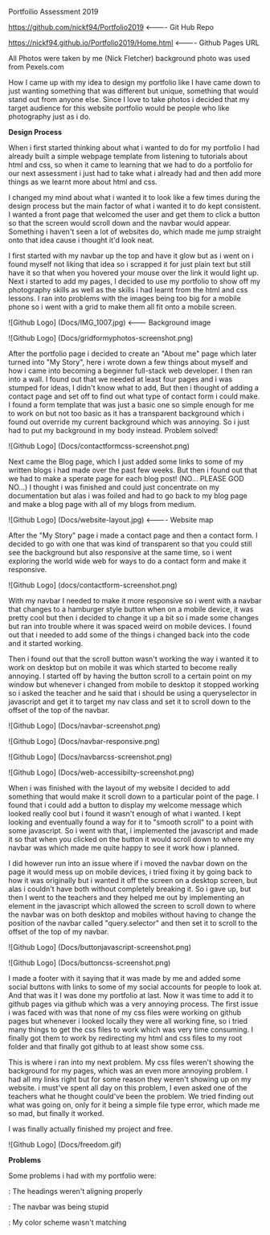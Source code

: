 Portfoilio Assessment 2019

https://github.com/nickf94/Portfolio2019 <---- Git Hub Repo

https://nickf94.github.io/Portfolio2019/Home.html <---- Github Pages URL

All Photos were taken by me (Nick Fletcher) background photo was used from Pexels.com

How I came up with my idea to design my portfolio like I have came down to just wanting something that was different but unique, something that would stand out from anyone else. Since I love to take photos i decided that my target audience for this website portfolio would be people who like photography just as i do.

**Design Process**

When i first started thinking about what i wanted to do for my portfolio I had already built a simple webpage template from listening to tutorials about html and css, so when it came to learning that we had to do a portfolio for our next assessment i just had to take what i already had and then add more things as we learnt more about html and css.

I changed my mind about what i wanted it to look like a few times during the design process but the main factor of what i wanted it to do kept consistent. I wanted a front page that welcomed the user and get them to click a button so that the screen would scroll down and the navbar would appear. Something i haven't seen a lot of websites do, which made me jump straight onto that idea cause i thought it'd look neat.

I first started with my navbar up the top and have it glow but as i went on i found myself not liking that idea so i scrapped it for just plain text but still have it so that when you hovered your mouse over the link it would light up. Next i started to add my pages, I decided to use my portfolio to show off my photography skills as well as the skills i had learnt from the html and css lessons. I ran into problems with the images being too big for a mobile phone so i went with a grid to make them all fit onto a mobile screen.

![Github Logo] (Docs/IMG_1007.jpg) <--- Background image

![Github Logo] (Docs/gridformyphotos-screenshot.png)

After the portfolio page i decided to create an "About me" page which later turned into "My Story", here i wrote down a few things about myself and how i came into becoming a beginner full-stack web developer. I then ran into a wall. I found out that we needed at least four pages and i was stumped for ideas, I didn't know what to add, But then i thought of adding a contact page and set off to find out what type of contact form i could make. I found a form template that was just a basic one so simple enough for me to work on but not too basic as it has a transparent background which i found out override my current background which was annoying. So i just had to put my background in my body instead. Problem solved!


![Github Logo] (Docs/contactformcss-screenshot.png)

Next came the Blog page, which I just added some links to some of my written blogs i had made over the past few weeks.
But then i found out that we had to make a sperate page for each blog post! (NO... PLEASE GOD NO...) I thought i was finished and could just concentrate on my documentation but alas i was foiled and had to go back to my blog page and make a blog page with all of my blogs from medium. 


![Github Logo] (Docs/website-layout.jpg) <---- Website map

After the "My Story" page i made a contact page and then a contact form. I decided to go with one that was kind of transparent so that you could still see the background but also responsive at the same time, so i went exploring the world wide web for ways to do a contact form and make it responsive.

![Github Logo] (docs/contactform-screenshot.png)

With my navbar I needed to make it more responsive so i went with a navbar that changes to a hamburger style button when on a mobile device, it was pretty cool but then i decided to change it up a bit so i made some changes but ran into trouble where it was spaced weird on mobile devices. I found out that i needed to add some of the things i changed back into the code and it started working. 

Then i found out that the scroll button wasn't working the way i wanted it to work on desktop but on mobile it was which started to become really annoying. I started off by having the button scroll to a certain point on my window but whenever i changed from mobile to desktop it stopped working so i asked the teacher and he said that i should be using a queryselector in javascript and get it to target my nav class and set it to scroll down to the offset of the top of the navbar.

![Github Logo] (Docs/navbar-screenshot.png)

![Github Logo] (Docs/navbar-responsive.png)

![Github Logo] (Docs/navbarcss-screenshot.png)

![Github Logo] (Docs/web-accessibilty-screenshot.png)

When i was finished with the layout of my website I decided to add something that would make it scroll down to a particular point of the page. I found that i could add a button to display my welcome message which looked really cool but i found it wasn't enough of what i wanted. I kept looking and eventually found a way for it to "smooth scroll" to a point with some javascript. So i went with that, i implemented the javascript and made it so that when you clicked on the button it would scroll down to where my navbar was which made me quite happy to see it work how i planned. 

I did however run into an issue where if i moved the navbar down on the page it would mess up on mobile devices, i tried fixing it by going back to how it was originally but i wanted it off the screen on a desktop screen, but alas i couldn't have both without completely breaking it. So i gave up, but then I went to the teachers and they helped me out by implementing an element in the javascript which allowed the screen to scroll down to where the navbar was on both desktop and mobiles without having to change the position of the navbar called "query.selector" and then set it to scroll to the offset of the top of my navbar.

![Github Logo] (Docs/buttonjavascript-screenshot.png)

![Github Logo] (Docs/buttoncss-screenshot.png)

I made a footer with it saying that it was made by me and added some social buttons with links to some of my social accounts for people to look at. And that was it I was done my portfolio at last. Now it was time to add it to github pages via github which was a very annoying process. The first issue i was faced with was that none of my css files were working on github pages but whenever i looked locally they were all working fine, so i tried many things to get the css files to work which was very time consuming. I finally got them to work by redirecting my html and css files to my root folder and that finally got github to at least show some css. 

This is where i ran into my next problem. My css files weren't showing the background for my pages, which was an even more annoying problem. I had all my links right but for some reason they weren't showing up on my website. i must've spent all day on this problem, I even asked one of the teachers what he thought could've been the problem. We tried finding out what was going on, only for it being a simple file type error, which made me so mad, but finally it worked.

I was finally actually finished my project and free.

![Github Logo] (Docs/freedom.gif)

**Problems**

Some problems i had with my portfolio were:

: The headings weren't aligning properly

: The navbar was being stupid

: My color scheme wasn't matching


